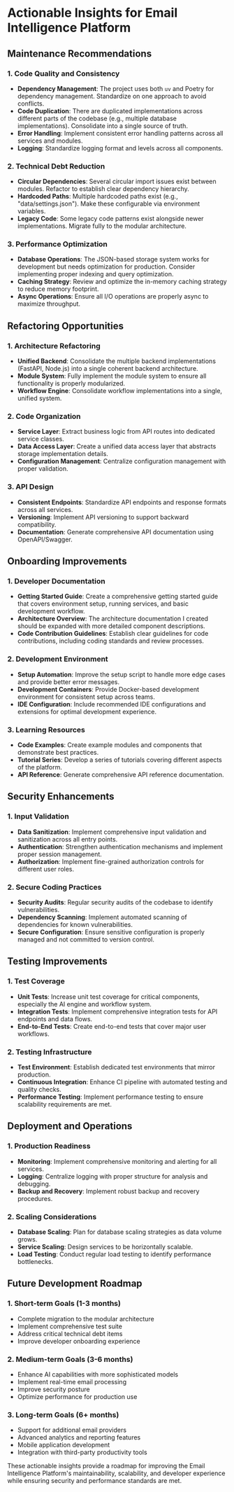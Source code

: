 # Actionable Insights for Email Intelligence Platform

## Maintenance Recommendations

### 1. Code Quality and Consistency
- **Dependency Management**: The project uses both `uv` and Poetry for dependency management. Standardize on one approach to avoid conflicts.
- **Code Duplication**: There are duplicated implementations across different parts of the codebase (e.g., multiple database implementations). Consolidate into a single source of truth.
- **Error Handling**: Implement consistent error handling patterns across all services and modules.
- **Logging**: Standardize logging format and levels across all components.

### 2. Technical Debt Reduction
- **Circular Dependencies**: Several circular import issues exist between modules. Refactor to establish clear dependency hierarchy.
- **Hardcoded Paths**: Multiple hardcoded paths exist (e.g., "data/settings.json"). Make these configurable via environment variables.
- **Legacy Code**: Some legacy code patterns exist alongside newer implementations. Migrate fully to the modular architecture.

### 3. Performance Optimization
- **Database Operations**: The JSON-based storage system works for development but needs optimization for production. Consider implementing proper indexing and query optimization.
- **Caching Strategy**: Review and optimize the in-memory caching strategy to reduce memory footprint.
- **Async Operations**: Ensure all I/O operations are properly async to maximize throughput.

## Refactoring Opportunities

### 1. Architecture Refactoring
- **Unified Backend**: Consolidate the multiple backend implementations (FastAPI, Node.js) into a single coherent backend architecture.
- **Module System**: Fully implement the module system to ensure all functionality is properly modularized.
- **Workflow Engine**: Consolidate workflow implementations into a single, unified system.

### 2. Code Organization
- **Service Layer**: Extract business logic from API routes into dedicated service classes.
- **Data Access Layer**: Create a unified data access layer that abstracts storage implementation details.
- **Configuration Management**: Centralize configuration management with proper validation.

### 3. API Design
- **Consistent Endpoints**: Standardize API endpoints and response formats across all services.
- **Versioning**: Implement API versioning to support backward compatibility.
- **Documentation**: Generate comprehensive API documentation using OpenAPI/Swagger.

## Onboarding Improvements

### 1. Developer Documentation
- **Getting Started Guide**: Create a comprehensive getting started guide that covers environment setup, running services, and basic development workflow.
- **Architecture Overview**: The architecture documentation I created should be expanded with more detailed component descriptions.
- **Code Contribution Guidelines**: Establish clear guidelines for code contributions, including coding standards and review processes.

### 2. Development Environment
- **Setup Automation**: Improve the setup script to handle more edge cases and provide better error messages.
- **Development Containers**: Provide Docker-based development environment for consistent setup across teams.
- **IDE Configuration**: Include recommended IDE configurations and extensions for optimal development experience.

### 3. Learning Resources
- **Code Examples**: Create example modules and components that demonstrate best practices.
- **Tutorial Series**: Develop a series of tutorials covering different aspects of the platform.
- **API Reference**: Generate comprehensive API reference documentation.

## Security Enhancements

### 1. Input Validation
- **Data Sanitization**: Implement comprehensive input validation and sanitization across all entry points.
- **Authentication**: Strengthen authentication mechanisms and implement proper session management.
- **Authorization**: Implement fine-grained authorization controls for different user roles.

### 2. Secure Coding Practices
- **Security Audits**: Regular security audits of the codebase to identify vulnerabilities.
- **Dependency Scanning**: Implement automated scanning of dependencies for known vulnerabilities.
- **Secure Configuration**: Ensure sensitive configuration is properly managed and not committed to version control.

## Testing Improvements

### 1. Test Coverage
- **Unit Tests**: Increase unit test coverage for critical components, especially the AI engine and workflow system.
- **Integration Tests**: Implement comprehensive integration tests for API endpoints and data flows.
- **End-to-End Tests**: Create end-to-end tests that cover major user workflows.

### 2. Testing Infrastructure
- **Test Environment**: Establish dedicated test environments that mirror production.
- **Continuous Integration**: Enhance CI pipeline with automated testing and quality checks.
- **Performance Testing**: Implement performance testing to ensure scalability requirements are met.

## Deployment and Operations

### 1. Production Readiness
- **Monitoring**: Implement comprehensive monitoring and alerting for all services.
- **Logging**: Centralize logging with proper structure for analysis and debugging.
- **Backup and Recovery**: Implement robust backup and recovery procedures.

### 2. Scaling Considerations
- **Database Scaling**: Plan for database scaling strategies as data volume grows.
- **Service Scaling**: Design services to be horizontally scalable.
- **Load Testing**: Conduct regular load testing to identify performance bottlenecks.

## Future Development Roadmap

### 1. Short-term Goals (1-3 months)
- Complete migration to the modular architecture
- Implement comprehensive test suite
- Address critical technical debt items
- Improve developer onboarding experience

### 2. Medium-term Goals (3-6 months)
- Enhance AI capabilities with more sophisticated models
- Implement real-time email processing
- Improve security posture
- Optimize performance for production use

### 3. Long-term Goals (6+ months)
- Support for additional email providers
- Advanced analytics and reporting features
- Mobile application development
- Integration with third-party productivity tools

These actionable insights provide a roadmap for improving the Email Intelligence Platform's maintainability, scalability, and developer experience while ensuring security and performance standards are met.
